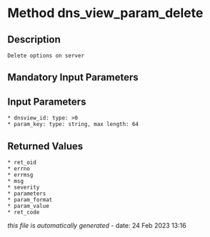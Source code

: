 # Method dns_view_param_delete

## Description
	Delete options on server

## Mandatory Input Parameters

## Input Parameters
	* dnsview_id: type: >0
	* param_key: type: string, max length: 64

## Returned Values
	* ret_oid
	* errno
	* errmsg
	* msg
	* severity
	* parameters
	* param_format
	* param_value
	* ret_code


*this file is automatically generated* - date: 24 Feb 2023 13:16